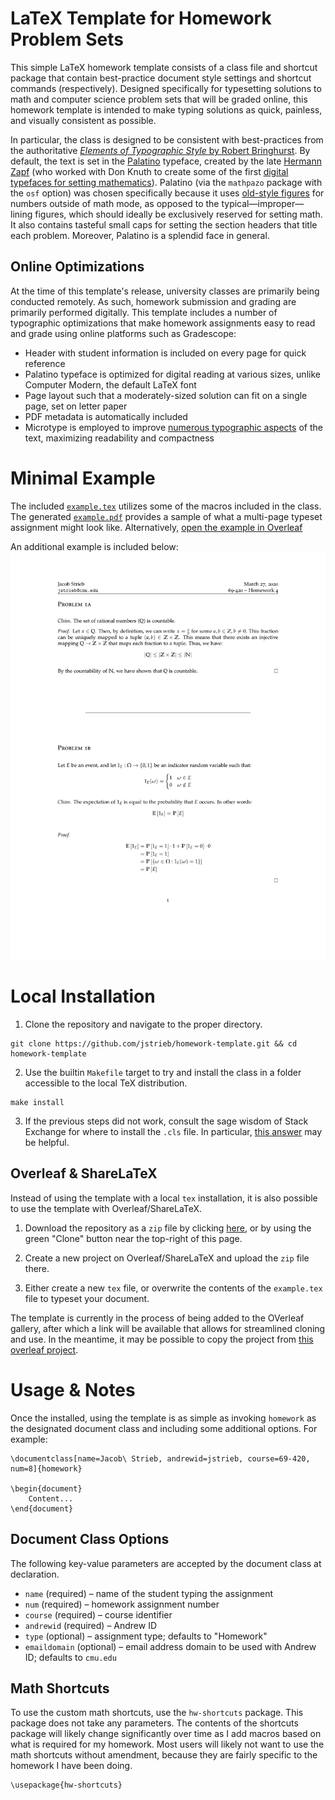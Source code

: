 # LaTeX Template for Homework Problem Sets

This simple LaTeX homework template consists of a class file and shortcut package that contain best-practice document style settings and shortcut commands (respectively). Designed specifically for typesetting solutions to math and computer science problem sets that will be graded online, this homework template is intended to make typing solutions as quick, painless, and visually consistent as possible.

In particular, the class is designed to be consistent with best-practices from the authoritative [_Elements of Typographic Style_ by Robert Bringhurst](https://en.wikipedia.org/wiki/The_Elements_of_Typographic_Style). By default, the text is set in the [Palatino](https://en.wikipedia.org/wiki/Palatino) typeface, created by the late [Hermann Zapf](https://en.wikipedia.org/wiki/Hermann_Zapf) (who worked with Don Knuth to create some of the first [digital typefaces for setting mathematics](http://ultrasparky.org/school/pdf/DanielRhatigan_Dissertation.pdf)). Palatino (via the `mathpazo` package with the `osf` option) was chosen specifically because it uses [old-style figures](https://en.wikipedia.org/wiki/Text_figures) for numbers outside of math mode, as opposed to the typical—improper—lining figures, which should ideally be exclusively reserved for setting math. It also contains tasteful small caps for setting the section headers that title each problem. Moreover, Palatino is a splendid face in general.

## Online Optimizations

At the time of this template's release, university classes are primarily being conducted remotely. As such, homework submission and grading are primarily performed digitally. This template includes a number of typographic optimizations that make homework assignments easy to read and grade using online platforms such as Gradescope:

- Header with student information is included on every page for quick reference
- Palatino typeface is optimized for digital reading at various sizes, unlike Computer Modern, the default LaTeX font
- Page layout such that a moderately-sized solution can fit on a single page, set on letter paper
- PDF metadata is automatically included
- Microtype is employed to improve [numerous typographic aspects](http://www.khirevich.com/latex/microtype/) of the text, maximizing readability and compactness


# Minimal Example

The included [`example.tex`](example.tex) utilizes some of the macros included in the class. The generated [`example.pdf`](example.pdf) provides a sample of what a multi-page typeset assignment might look like. Alternatively, [open the example in Overleaf](https://www.overleaf.com/read/tskjhbypnhgc)

An additional example is included below:
![Single-page example](example.png?raw=true)


# Local Installation

1. Clone the repository and navigate to the proper directory.
```
git clone https://github.com/jstrieb/homework-template.git && cd homework-template
```

2. Use the builtin `Makefile` target to try and install the class in a folder accessible to the local TeX distribution.
```
make install
```

3. If the previous steps did not work, consult the sage wisdom of Stack Exchange for where to install the `.cls` file. In particular, [this answer](https://tex.stackexchange.com/a/1138/150811) may be helpful.


## Overleaf & ShareLaTeX

Instead of using the template with a local `tex` installation, it is also possible to use the template with Overleaf/ShareLaTeX. 

1. Download the repository as a `zip` file by clicking [here](https://github.com/jstrieb/homework-template/archive/master.zip), or by using the green "Clone" button near the top-right of this page. 

2. Create a new project on Overleaf/ShareLaTeX and upload the `zip` file there.

3. Either create a new `tex` file, or overwrite the contents of the `example.tex` file to typeset your document.

The template is currently in the process of being added to the OVerleaf gallery, after which a link will be available that allows for streamlined cloning and use. In the meantime, it may be possible to copy the project from [this overleaf project](https://www.overleaf.com/read/tskjhbypnhgc).


# Usage & Notes

Once the installed, using the template is as simple as invoking `homework` as the designated document class and including some additional options. For example:
```
\documentclass[name=Jacob\ Strieb, andrewid=jstrieb, course=69-420, num=8]{homework}

\begin{document}
    Content...
\end{document}
```

## Document Class Options

The following key-value parameters are accepted by the document class at declaration.
- `name` (required) – name of the student typing the assignment
- `num` (required) – homework assignment number
- `course` (required) – course identifier
- `andrewid` (required) – Andrew ID
- `type` (optional) – assignment type; defaults to "Homework"
- `emaildomain` (optional) – email address domain to be used with Andrew ID; defaults to `cmu.edu`


## Math Shortcuts

To use the custom math shortcuts, use the `hw-shortcuts` package. This package does not take any parameters. The contents of the shortcuts package will likely change significantly over time as I add macros based on what is required for my homework. Most users will likely not want to use the math shortcuts without amendment, because they are fairly specific to the homework I have been doing.
```
\usepackage{hw-shortcuts}
```
